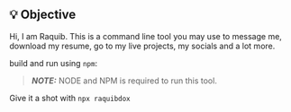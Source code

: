 ## 💡 Objective

Hi, I am Raquib. This is a command line tool you may use to message me,
download my resume, go to my live projects, my socials and a lot more.<br>

build and run using `npm`:

> **_NOTE:_** NODE and NPM is required to run this tool.

Give it a shot with `npx raquibdox`
